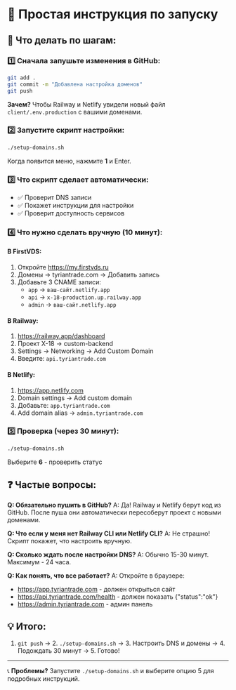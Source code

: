 # 🚀 Простая инструкция по запуску

## 📝 Что делать по шагам:

### 1️⃣ Сначала запушьте изменения в GitHub:
```bash
git add .
git commit -m "Добавлена настройка доменов"
git push
```

**Зачем?** Чтобы Railway и Netlify увидели новый файл `client/.env.production` с вашими доменами.

### 2️⃣ Запустите скрипт настройки:
```bash
./setup-domains.sh
```

Когда появится меню, нажмите **1** и Enter.

### 3️⃣ Что скрипт сделает автоматически:
- ✅ Проверит DNS записи
- ✅ Покажет инструкции для настройки
- ✅ Проверит доступность сервисов

### 4️⃣ Что нужно сделать вручную (10 минут):

#### В FirstVDS:
1. Откройте https://my.firstvds.ru
2. Домены → tyriantrade.com → Добавить запись
3. Добавьте 3 CNAME записи:
   - `app` → `ваш-сайт.netlify.app`
   - `api` → `x-18-production.up.railway.app`
   - `admin` → `ваш-сайт.netlify.app`

#### В Railway:
1. https://railway.app/dashboard
2. Проект X-18 → custom-backend
3. Settings → Networking → Add Custom Domain
4. Введите: `api.tyriantrade.com`

#### В Netlify:
1. https://app.netlify.com
2. Domain settings → Add custom domain
3. Добавьте: `app.tyriantrade.com`
4. Add domain alias → `admin.tyriantrade.com`

### 5️⃣ Проверка (через 30 минут):
```bash
./setup-domains.sh
```
Выберите **6** - проверить статус

## ❓ Частые вопросы:

**Q: Обязательно пушить в GitHub?**
A: Да! Railway и Netlify берут код из GitHub. После пуша они автоматически пересоберут проект с новыми доменами.

**Q: Что если у меня нет Railway CLI или Netlify CLI?**
A: Не страшно! Скрипт покажет, что настроить вручную.

**Q: Сколько ждать после настройки DNS?**
A: Обычно 15-30 минут. Максимум - 24 часа.

**Q: Как понять, что все работает?**
A: Откройте в браузере:
- https://app.tyriantrade.com - должен открыться сайт
- https://api.tyriantrade.com/health - должен показать {"status":"ok"}
- https://admin.tyriantrade.com - админ панель

## 💡 Итого:
1. `git push` → 2. `./setup-domains.sh` → 3. Настроить DNS и домены → 4. Подождать 30 минут → 5. Готово!

---
📞 **Проблемы?** Запустите `./setup-domains.sh` и выберите опцию 5 для подробных инструкций.
